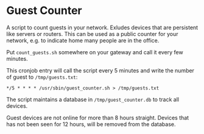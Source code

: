 # Guest Counter

A script to count guests in your network. Exludes devices that are persistent like servers or routers.
This can be used as a public counter for your network, e.g. to indicate home many people are in the office. 

Put `count_guests.sh` somewhere on your gateway and call it every few minutes.

This cronjob entry will call the script every 5 minutes and write the number of guest to `/tmp/guests.txt`:

```
*/5 * * * * /usr/sbin/guest_counter.sh > /tmp/guests.txt
```

The script maintains a database in `/tmp/guest_counter.db` to track all devices.

Guest devices are not online for more than 8 hours straight.
Devices that has not been seen for 12 hours, will be removed from the database.
